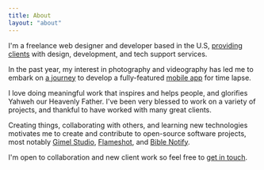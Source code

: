 ```yaml
---
title: About
layout: "about"
---
```


I'm a freelance web designer and developer based in the U.S, [providing clients](https://correctsyntax.com) with design, development, and tech support services. 

In the past year, my interest in photography and videography has led me to embark on [a journey](/posts/journey-behind-velocity-lapse-part-1/) to develop a fully-featured [mobile app](https://velocitylapse.com) for time lapse.

I love doing meaningful work that inspires and helps people, and glorifies Yahweh our Heavenly Father.  I've been very blessed to work on a variety of projects, and thankful to have worked with many great clients. 

Creating things, collaborating with others, and learning new technologies motivates me to create and contribute to open-source software projects, most notably [Gimel Studio](https://gimelstudio.github.io), [Flameshot](https://flameshot.org), and [Bible Notify](https://biblenotify.github.io). 

I'm open to collaboration and new client work so feel free to [get in touch](mailto:hi@noahrahm.com).
